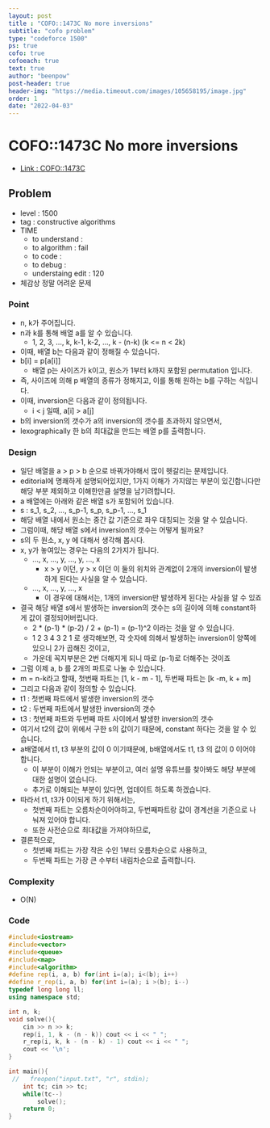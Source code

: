 ```yaml
---
layout: post
title : "COFO::1473C No more inversions"
subtitle: "cofo problem"
type: "codeforce 1500"
ps: true
cofo: true
cofoeach: true
text: true
author: "beenpow"
post-header: true
header-img: "https://media.timeout.com/images/105658195/image.jpg"
order: 1
date: "2022-04-03"
---
```

# COFO::1473C No more inversions
- [Link : COFO::1473C](https://codeforces.com/problemset/problem/1473/C)


## Problem 

- level : 1500
- tag : constructive algorithms
- TIME
  - to understand    : 
  - to algorithm     : fail
  - to code          :
  - to debug         :
  - understaing edit : 120
- 체감상 정말 어려운 문제

### Point
- n, k가 주어집니다.
- n과 k를 통해 배열 a를 알 수 있습니다.
  - 1, 2, 3, ..., k, k-1, k-2, ..., k - (n-k) (k <= n < 2k)
- 이때, 배열 b는 다음과 같이 정해질 수 있습니다.
- b[i] = p[a[i]]
  - 배열 p는 사이즈가 k이고, 원소가 1부터 k까지 포함된 permutation 입니다.
- 즉, 사이즈에 의해 p 배열의 종류가 정해지고, 이를 통해 원하는 b를 구하는 식입니다.
- 이때, inversion은 다음과 같이 정의됩니다.
  - i < j 일때, a[i] > a[j]
- b의 inversion의 갯수가 a의 inversion의 갯수를 초과하지 않으면서,
- lexographically 한 b의 최대값을 만드는 배열 p를 출력합니다.

### Design
- 일단 배열을 a > p > b 순으로 바꿔가야해서 많이 헷갈리는 문제입니다.
- editorial에 명쾌하게 설명되어있지만, 1가지 이해가 가지않는 부분이 있긴합니다만 해당 부분 제외하고 이해한만큼 설명을 남기려합니다.
- a 배열에는 아래와 같은 배열 s가 포함되어 있습니다.
- s : s_1, s_2, ..., s_p-1, s_p, s_p-1, ..., s_1
- 해당 배열 내에서 원소는 중간 값 기준으로 좌우 대칭되는 것을 알 수 있습니다.
- 그럼이때, 해당 배열 s에서 inversion의 갯수는 어떻게 될까요?
- s의 두 원소, x, y 에 대해서 생각해 봅시다.
- x, y가 놓여있는 경우는 다음의 2가지가 됩니다.
  - ..., x, ..., y, ..., y, ..., x
    - x > y 이던, y > x 이던 이 둘의 위치와 관계없이 2개의 inversion이 발생하게 된다는 사실을 알 수 있습니다.
  - ..., x, ..., y, ..., x
    - 이 경우에 대해서는, 1개의 inversion만 발생하게 된다는 사실을 알 수 있죠
- 결국 해당 배열 s에서 발생하는 inversion의 갯수는 s의 길이에 의해 constant하게 값이 결정되어버립니다.
  - 2 * (p-1) * (p-2) / 2 + (p-1) = (p-1)^2 이라는 것을 알 수 있습니다.
  - 1 2 3 4 3 2 1 로 생각해보면, 각 숫자에 의해서 발생하는 inversion이 양쪽에 있으니 2가 곱해진 것이고,
  - 가운데 꼭지부분은 2번 더해지게 되니 따로  (p-1)로 더해주는 것이죠
- 그럼 이제 a, b 를 2개의 파트로 나눌 수 있습니다.
- m = n-k라고 할때, 첫번째 파트는 [1, k - m - 1], 두번째 파트는 [k -m, k + m]
- 그리고 다음과 같이 정의할 수 있습니다.
- t1 : 첫번째 파트에서 발생한 inversion의 갯수
- t2 : 두번째 파트에서 발생한 inversion의 갯수
- t3 : 첫번째 파트와 두번째 파트 사이에서 발생한 inversion의 갯수
- 여기서 t2의 값이 위에서 구한 s의 값이기 때문에, constant 하다는 것을 알 수 있습니다.
- a배열에서 t1, t3 부분의 값이 0 이기때문에, b배열에서도 t1, t3 의 값이 0 이어야 합니다.
  - 이 부분이 이해가 안되는 부분이고, 여러 설명 유튜브를 찾아봐도 해당 부분에 대한 설명이 없습니다.
  - 추가로 이해되는 부분이 있다면, 업데이트 하도록 하겠습니다.
- 따라서 t1, t3가 0이되게 하기 위해서는,
  - 첫번째 파트는 오름차순이어야하고, 두번째파트랑 값이 경계선을 기준으로 나눠져 있어야 합니다.
  - 또한 사전순으로 최대값을 가져야하므로,
- 결론적으로,
  - 첫번째 파트는 가장 작은 수인 1부터 오름차순으로 사용하고,
  - 두번째 파트는 가장 큰 수부터 내림차순으로 출력합니다.


### Complexity
- O(N)

### Code

```cpp
#include<iostream>
#include<vector>
#include<queue>
#include<map>
#include<algorithm>
#define rep(i, a, b) for(int i=(a); i<(b); i++)
#define r_rep(i, a, b) for(int i=(a); i >(b); i--)
typedef long long ll;
using namespace std;

int n, k;
void solve(){
    cin >> n >> k;
    rep(i, 1, k - (n - k)) cout << i << " ";
    r_rep(i, k, k - (n - k) - 1) cout << i << " ";
    cout << '\n';
}

int main(){
 //   freopen("input.txt", "r", stdin);
    int tc; cin >> tc;
    while(tc--)
        solve();
    return 0;
}
```
